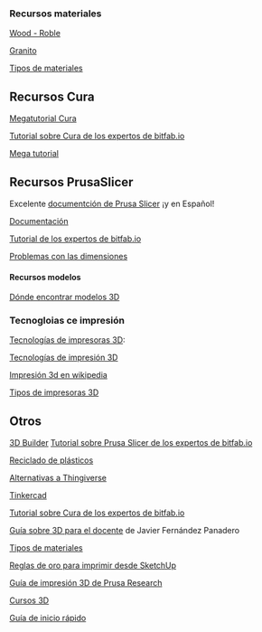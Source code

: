 ### Recursos materiales

[Wood - Roble](https://sakata3d.com/es/pla-texture/151-texture-wood-roble.html)

[Granito](https://sakata3d.com/es/pla-texture/153-texture-granito.html)

[Tipos de materiales](https://bitfab.io/es/materiales-de-impresion-3d-fdm/)

## Recursos Cura

[Megatutorial Cura](https://of3lia.com/ultimaker-cura/)

[Tutorial sobre Cura de los expertos de bitfab.io](https://bitfab.io/es/blog/tutorial-laminado-cura/)

[Mega tutorial](https://formizable.com/mega-tutorial-de-cura-profundizando-en-cura-3d-slicer/)


## Recursos PrusaSlicer

Excelente [documentción de Prusa Slicer](https://help.prusa3d.com/es/article/informacion-general_1910) ¡y en Español!



[Documentación](http://imprimalia3d.com/recursosimpresion3d/gu-configuraci-n-par-metros-slic3r)

[Tutorial de los expertos de bitfab.io](https://bitfab.io/es/blog/prusa-slicer/)


[Problemas con las dimensiones](https://manual.slic3r.org/troubleshooting/dimension-errors)



#### Recursos modelos

[Dónde encontrar modelos 3D](https://www.creativosonline.org/blog/los-mejores-lugares-encontrar-plantillas-impresion-3d.html)


### Tecnogloias ce impresión


[Tecnologías de impresoras 3D](http://tecnologiadelosplasticos.blogspot.com.es/2013/02/impresion-3d.html):

[Tecnologías de impresión 3D](http://www.xataka.com/perifericos/estas-son-las-tecnologias-de-impresion-3d-que-hay-sobre-la-mesa-y-lo-que-puedes-esperar-de-ellas)


[Impresión 3d en wikipedia](http://es.wikipedia.org/wiki/Impresi%C3%B3n_3D)


[Tipos de impresoras 3D](http://comohacer.eu/comparativa-impresoras-3d/#Tipos_de_impresion_3D)

## Otros

[3D Builder](https://bitfab.io/es/blog/3d-builder/)
[Tutorial sobre Prusa Slicer de los expertos de bitfab.io](https://bitfab.io/es/blog/prusa-slicer/)

[Reciclado de plásticos](https://bitfab.io/es/blog/reciclar-plastico-impresion-3d/)

[Alternativas a Thingiverse](https://bitfab.io/es/blog/alternativas-a-thingiverse/)

[Tinkercad](https://bitfab.io/es/blog/tinkercad/)

[Tutorial sobre Cura de los expertos de bitfab.io](https://bitfab.io/es/blog/tutorial-laminado-cura/)


[Guía sobre 3D para el docente](https://lacienciaparatodos.files.wordpress.com/2017/10/impresic3b3n-3d-para-profesores-08-10-2017.pdf) de Javier Fernández Panadero

[Tipos de materiales](https://bitfab.io/es/materiales-de-impresion-3d-fdm/)

[Reglas de oro para imprimir desde SketchUp](https://www.iscarnet.com/2016/08/7-reglas-de-oro-para-la-impresion-3d-con-sketchup/)

[Guía de impresión 3D de Prusa Research](https://www.prusa3d.es/wp-content/uploads/principos-basicos-de-impresion-3d.pdf)

[Cursos 3D](https://learn.techclass.courses/courses/take/3d-makers-academy-intro-ES/multimedia/7690419-capitulo-10-acabado-de-objetos-impresos-en-3d)

[Guía de inicio rápido](https://3dmakers.academy/docs/00-3DMA-Guia-del-instructor-v02.pdf)